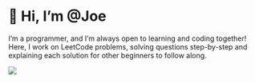 # 👋 Hi, I’m @Joe 

I’m a programmer, and I’m always open to learning and coding together! Here, I work on LeetCode problems, solving questions step-by-step and explaining each solution for other beginners to follow along.

![](https://leetcard.jacoblin.cool/JoeMat18?site=cn)
